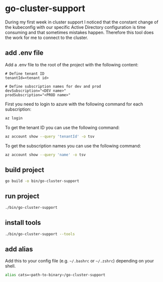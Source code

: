 # go-cluster-support

During my first week in cluster support I noticed that the constant change of the kubeconfig with our
specific Active Directory configuration is time consuming and that sometimes mistakes happen.
Therefore this tool does the work for me to connect to the cluster.

## add .env file

Add a .env file to the root of the project with the following content:

```env
# Define tenant ID
tenantId=<tenant id>

# Define subscription names for dev and prod
devSubscription="<DEV name>"
prodSubscription="<PROD name>"
```

First you need to login to azure with the following command for each subscription:
```bash
az login
```

To get the tenant ID you can use the following command:
```bash
az account show --query 'tenantId' -o tsv
```

To get the subscription names you can use the following command:
```bash
az account show --query 'name' -o tsv
```


## build project

```bash
go build -o bin/go-cluster-support
```

## run project

```bash
./bin/go-cluster-support
```

## install tools

```bash
./bin/go-cluster-support --tools
```

## add alias

Add this to your config file (e.g. `~/.bashrc` or `~/.zshrc`) depending on your shell.

```bash
alias cats=<path-to-binary>/go-cluster-support
```
